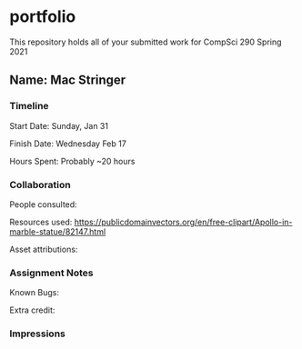 # portfolio

This repository holds all of your submitted work for CompSci 290 Spring 2021

## Name: Mac Stringer


### Timeline

Start Date: Sunday, Jan 31

Finish Date: Wednesday Feb 17

Hours Spent: Probably ~20 hours


### Collaboration

People consulted: 

Resources used: 
https://publicdomainvectors.org/en/free-clipart/Apollo-in-marble-statue/82147.html



Asset attributions:


### Assignment Notes

Known Bugs:

Extra credit:


### Impressions
